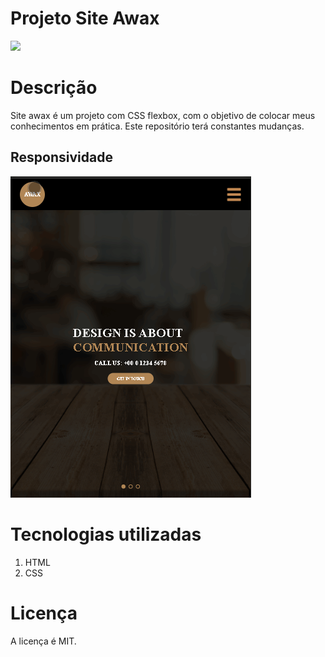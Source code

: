 # Projeto Site Awax

 ![](assets/images/awax.gif)


# Descrição

Site awax é um projeto com CSS flexbox, com o objetivo de colocar meus conhecimentos em prática.
Este repositório terá constantes mudanças.


## Responsividade

 ![](assets/images/awaxTablet.gif)



# Tecnologias utilizadas

1. HTML
2. CSS

# Licença

A licença é MIT.



